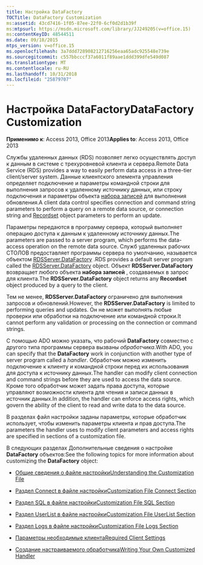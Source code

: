 ```yaml
---
title: Настройка DataFactory
TOCTitle: DataFactory Customization
ms:assetid: 43cd7416-1f05-87ee-22f0-6cf0d2d1b39f
ms:mtpsurl: https://msdn.microsoft.com/library/JJ249205(v=office.15)
ms:contentKeyID: 48544511
ms.date: 09/18/2015
mtps_version: v=office.15
ms.openlocfilehash: 3a7ddd728908212716256eaa65adc925548e739e
ms.sourcegitcommit: c557bbcccf37a6011f89aae1ddd399dfe549d087
ms.translationtype: MT
ms.contentlocale: ru-RU
ms.lasthandoff: 10/31/2018
ms.locfileid: "25879707"
---
```

# <a name="datafactory-customization"></a><span data-ttu-id="a824f-102">Настройка DataFactory</span><span class="sxs-lookup"><span data-stu-id="a824f-102">DataFactory Customization</span></span>


<span data-ttu-id="a824f-103">**Применимо к**: Access 2013, Office 2013</span><span class="sxs-lookup"><span data-stu-id="a824f-103">**Applies to**: Access 2013, Office 2013</span></span>

<span data-ttu-id="a824f-104">Службы удаленных данных (RDS) позволяет легко осуществлять доступ к данным в системе с трехуровневой клиента и сервера.</span><span class="sxs-lookup"><span data-stu-id="a824f-104">Remote Data Service (RDS) provides a way to easily perform data access in a three-tier client/server system.</span></span> <span data-ttu-id="a824f-105">Данные клиентского элемента управления определяет подключение и параметры командной строки для выполнения запросов к удаленному источнику данных, или строку подключения и параметры объекта [набора записей](recordset-object-ado.md) для выполнения обновления.</span><span class="sxs-lookup"><span data-stu-id="a824f-105">A client data control specifies connection and command string parameters to perform a query on a remote data source, or connection string and [Recordset](recordset-object-ado.md) object parameters to perform an update.</span></span>

<span data-ttu-id="a824f-106">Параметры передаются в программу сервера, который выполняет операцию доступа к данным к удаленному источнику данных.</span><span class="sxs-lookup"><span data-stu-id="a824f-106">The parameters are passed to a server program, which performs the data-access operation on the remote data source.</span></span> <span data-ttu-id="a824f-107">Служб удаленных рабочих СТОЛОВ предоставляет программы сервера по умолчанию, называется объектом [RDSServer.DataFactory](datafactory-object-rdsserver.md) .</span><span class="sxs-lookup"><span data-stu-id="a824f-107">RDS provides a default server program called the [RDSServer.DataFactory](datafactory-object-rdsserver.md) object.</span></span> <span data-ttu-id="a824f-108">Объект **RDSServer.DataFactory** возвращает любого объекта **набора записей** , создаваемых в запрос для клиента.</span><span class="sxs-lookup"><span data-stu-id="a824f-108">The **RDSServer.DataFactory** object returns any **Recordset** object produced by a query to the client.</span></span>

<span data-ttu-id="a824f-109">Тем не менее, **RDSServer.DataFactory** ограничено для выполнения запросов и обновлений.</span><span class="sxs-lookup"><span data-stu-id="a824f-109">However, the **RDSServer.DataFactory** is limited to performing queries and updates.</span></span> <span data-ttu-id="a824f-110">Он не может выполнять любые проверки или обработки на подключение или командной строки.</span><span class="sxs-lookup"><span data-stu-id="a824f-110">It cannot perform any validation or processing on the connection or command strings.</span></span>

<span data-ttu-id="a824f-111">С помощью ADO можно указать, что рабочий **DataFactory** совместно с другого типа программы сервера вызваны *обработчика*.</span><span class="sxs-lookup"><span data-stu-id="a824f-111">With ADO, you can specify that the **DataFactory** work in conjunction with another type of server program called a *handler*.</span></span> <span data-ttu-id="a824f-112">Обработчик можно изменить подключение к клиенту и командной строки перед их использования для доступа к источнику данных.</span><span class="sxs-lookup"><span data-stu-id="a824f-112">The handler can modify client connection and command strings before they are used to access the data source.</span></span> <span data-ttu-id="a824f-113">Кроме того обработчик может задать права доступа, которые управляют возможности клиента для чтения и записи данных в источник данных.</span><span class="sxs-lookup"><span data-stu-id="a824f-113">In addition, the handler can enforce access rights, which govern the ability of the client to read and write data to the data source.</span></span>

<span data-ttu-id="a824f-114">В разделах файл настройки заданы параметры, которые обработчик использует, чтобы изменить параметры клиента и прав доступа.</span><span class="sxs-lookup"><span data-stu-id="a824f-114">The parameters the handler uses to modify client parameters and access rights are specified in sections of a customization file.</span></span>

<span data-ttu-id="a824f-115">В следующих разделах Дополнительные сведения о настройке **DataFactory** объектов:</span><span class="sxs-lookup"><span data-stu-id="a824f-115">See the following topics for more information about customizing the **DataFactory** object:</span></span>

  - [<span data-ttu-id="a824f-116">Общие сведения о файле настройки</span><span class="sxs-lookup"><span data-stu-id="a824f-116">Understanding the Customization File</span></span>](understanding-the-customization-file.md)

  - [<span data-ttu-id="a824f-117">Раздел Connect в файле настройки</span><span class="sxs-lookup"><span data-stu-id="a824f-117">Customization File Connect Section</span></span>](customization-file-connect-section.md)

  - [<span data-ttu-id="a824f-118">Раздел SQL в файле настройки</span><span class="sxs-lookup"><span data-stu-id="a824f-118">Customization File SQL Section</span></span>](customization-file-sql-section.md)

  - [<span data-ttu-id="a824f-119">Раздел UserList в файле настройки</span><span class="sxs-lookup"><span data-stu-id="a824f-119">Customization File UserList Section</span></span>](customization-file-userlist-section.md)

  - [<span data-ttu-id="a824f-120">Раздел Logs в файле настройки</span><span class="sxs-lookup"><span data-stu-id="a824f-120">Customization File Logs Section</span></span>](customization-file-logs-section.md)

  - [<span data-ttu-id="a824f-121">Параметры необходимые клиента</span><span class="sxs-lookup"><span data-stu-id="a824f-121">Required Client Settings</span></span>](https://docs.microsoft.com/office/vba/access/concepts/miscellaneous/required-client-settings)

  - [<span data-ttu-id="a824f-122">Создание настраиваемого обработчика</span><span class="sxs-lookup"><span data-stu-id="a824f-122">Writing Your Own Customized Handler</span></span>](https://docs.microsoft.com/office/vba/access/concepts/miscellaneous/writing-your-own-customized-handler)
